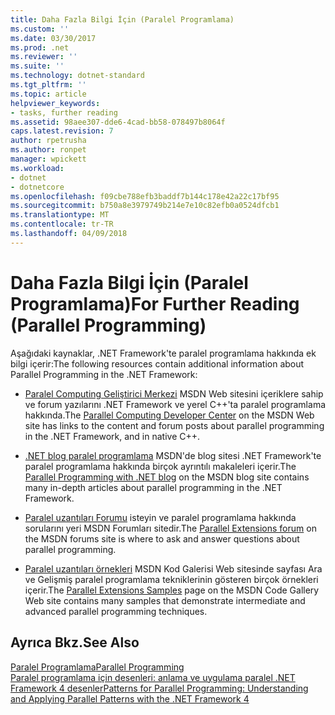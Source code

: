 ```yaml
---
title: Daha Fazla Bilgi İçin (Paralel Programlama)
ms.custom: ''
ms.date: 03/30/2017
ms.prod: .net
ms.reviewer: ''
ms.suite: ''
ms.technology: dotnet-standard
ms.tgt_pltfrm: ''
ms.topic: article
helpviewer_keywords:
- tasks, further reading
ms.assetid: 98aee307-dde6-4cad-bb58-078497b8064f
caps.latest.revision: 7
author: rpetrusha
ms.author: ronpet
manager: wpickett
ms.workload:
- dotnet
- dotnetcore
ms.openlocfilehash: f09cbe788efb3baddf7b144c178e42a22c17bf95
ms.sourcegitcommit: b750a8e3979749b214e7e10c82efb0a0524dfcb1
ms.translationtype: MT
ms.contentlocale: tr-TR
ms.lasthandoff: 04/09/2018
---
```

# <a name="for-further-reading-parallel-programming"></a><span data-ttu-id="b434a-102">Daha Fazla Bilgi İçin (Paralel Programlama)</span><span class="sxs-lookup"><span data-stu-id="b434a-102">For Further Reading (Parallel Programming)</span></span>
<span data-ttu-id="b434a-103">Aşağıdaki kaynaklar, .NET Framework'te paralel programlama hakkında ek bilgi içerir:</span><span class="sxs-lookup"><span data-stu-id="b434a-103">The following resources contain additional information about Parallel Programming in the .NET Framework:</span></span>  
  
-   <span data-ttu-id="b434a-104">[Paralel Computing Geliştirici Merkezi](https://msdn.microsoft.com/vstudio/bb964701) MSDN Web sitesini içeriklere sahip ve forum yazılarını .NET Framework ve yerel C++'ta paralel programlama hakkında.</span><span class="sxs-lookup"><span data-stu-id="b434a-104">The [Parallel Computing Developer Center](https://msdn.microsoft.com/vstudio/bb964701) on the MSDN Web site has links to the content and forum posts about parallel programming in the .NET Framework, and in native C++.</span></span>  
  
-   <span data-ttu-id="b434a-105">[.NET blog paralel programlama](https://blogs.msdn.microsoft.com/pfxteam/) MSDN'de blog sitesi .NET Framework'te paralel programlama hakkında birçok ayrıntılı makaleleri içerir.</span><span class="sxs-lookup"><span data-stu-id="b434a-105">The [Parallel Programming with .NET blog](https://blogs.msdn.microsoft.com/pfxteam/) on the MSDN blog site contains many in-depth articles about parallel programming in the .NET Framework.</span></span>  
  
-   <span data-ttu-id="b434a-106">[Paralel uzantıları Forumu](https://social.msdn.microsoft.com/Forums/en-US/home?forum=parallelextensions) isteyin ve paralel programlama hakkında sorularını yeri MSDN Forumları sitedir.</span><span class="sxs-lookup"><span data-stu-id="b434a-106">The [Parallel Extensions forum](https://social.msdn.microsoft.com/Forums/en-US/home?forum=parallelextensions) on the MSDN forums site is where to ask and answer questions about parallel programming.</span></span>  
  
-   <span data-ttu-id="b434a-107">[Paralel uzantıları örnekleri](https://code.msdn.microsoft.com/ParExtSamples) MSDN Kod Galerisi Web sitesinde sayfası Ara ve Gelişmiş paralel programlama tekniklerinin gösteren birçok örnekleri içerir.</span><span class="sxs-lookup"><span data-stu-id="b434a-107">The [Parallel Extensions Samples](https://code.msdn.microsoft.com/ParExtSamples) page on the MSDN Code Gallery Web site contains many samples that demonstrate intermediate and advanced parallel programming techniques.</span></span>  
  
## <a name="see-also"></a><span data-ttu-id="b434a-108">Ayrıca Bkz.</span><span class="sxs-lookup"><span data-stu-id="b434a-108">See Also</span></span>  
 [<span data-ttu-id="b434a-109">Paralel Programlama</span><span class="sxs-lookup"><span data-stu-id="b434a-109">Parallel Programming</span></span>](../../../docs/standard/parallel-programming/index.md)  
 [<span data-ttu-id="b434a-110">Paralel programlama için desenleri: anlama ve uygulama paralel .NET Framework 4 desenler</span><span class="sxs-lookup"><span data-stu-id="b434a-110">Patterns for Parallel Programming: Understanding and Applying Parallel Patterns with the .NET Framework 4</span></span>](https://www.microsoft.com/download/details.aspx?id=19222)
